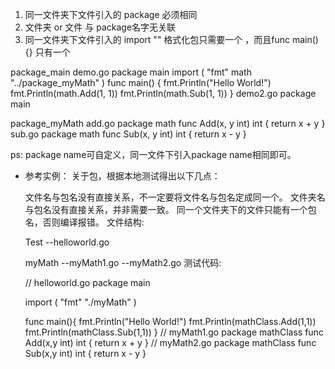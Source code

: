 <!--
 * @Author: your name
 * @Date: 2020-02-05 11:53:35
 * @LastEditTime : 2020-02-05 14:09:49
 * @LastEditors  : Please set LastEditors
 * @Description: In User Settings Edit
 * @FilePath: \beixiang\LY_Restart\4_Go\package.md
 -->
1. 同一文件夹下文件引入的 package 必须相同
2. 文件夹 or 文件 与 package名字无关联
3. 同一文件夹下文件引入的 import "" 格式化包只需要一个 ，而且func main() {} 只有一个

package_main
  demo.go
      package main
      import (
        "fmt"
        math "../package_myMath"
      )
      func main() {
        fmt.Println("Hello World!")
        fmt.Println(math.Add(1, 1))
        fmt.Println(math.Sub(1, 1))
      }
  demo2.go
      package main

package_myMath
  add.go
      package math
      func Add(x, y int) int {
        return x + y
      }
  sub.go
      package math
      func Sub(x, y int) int {
        return x - y
      }


ps: package name可自定义，同一文件下引入package name相同即可。


* 参考实例： 关于包，根据本地测试得出以下几点：

  文件名与包名没有直接关系，不一定要将文件名与包名定成同一个。
  文件夹名与包名没有直接关系，并非需要一致。
  同一个文件夹下的文件只能有一个包名，否则编译报错。
  文件结构:

  Test
  --helloworld.go

  myMath
  --myMath1.go
  --myMath2.go
  测试代码:

  // helloworld.go
  package main

  import (
  "fmt"
  "./myMath"
  )

  func main(){
      fmt.Println("Hello World!")
      fmt.Println(mathClass.Add(1,1))
      fmt.Println(mathClass.Sub(1,1))
  }
  // myMath1.go
  package mathClass
  func Add(x,y int) int {
      return x + y
  }
  // myMath2.go
  package mathClass
  func Sub(x,y int) int {
      return x - y
  }